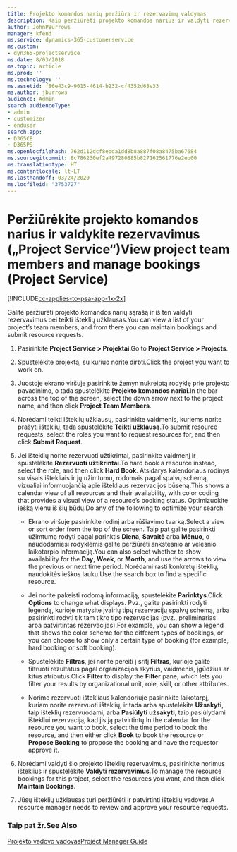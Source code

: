 ```yaml
---
title: Projekto komandos narių peržiūra ir rezervavimų valdymas
description: Kaip peržiūrėti projekto komandos narius ir valdyti rezervavimus „Project Service“
author: JohnPBurrows
manager: kfend
ms.service: dynamics-365-customerservice
ms.custom:
- dyn365-projectservice
ms.date: 8/03/2018
ms.topic: article
ms.prod: ''
ms.technology: ''
ms.assetid: f86e43c9-9015-4614-b232-cf4352d68e33
ms.author: jburrows
audience: Admin
search.audienceType:
- admin
- customizer
- enduser
search.app:
- D365CE
- D365PS
ms.openlocfilehash: 762d112dcf8ebda1dd8b8a887f08a8475ba67684
ms.sourcegitcommit: 8c786230ef2a497280885b827162561776e2eb00
ms.translationtype: HT
ms.contentlocale: lt-LT
ms.lasthandoff: 03/24/2020
ms.locfileid: "3753727"
---
```

# <a name="view-project-team-members-and-manage-bookings-project-service"></a><span data-ttu-id="d8219-103">Peržiūrėkite projekto komandos narius ir valdykite rezervavimus („Project Service“)</span><span class="sxs-lookup"><span data-stu-id="d8219-103">View project team members and manage bookings (Project Service)</span></span>

[!INCLUDE[cc-applies-to-psa-app-1x-2x](../includes/cc-applies-to-psa-app-1x-2x.md)]

<span data-ttu-id="d8219-104">Galite peržiūrėti projekto komandos narių sąrašą ir iš ten valdyti rezervavimus bei teikti išteklių užklausas.</span><span class="sxs-lookup"><span data-stu-id="d8219-104">You can view a list of your project’s team members, and from there you can maintain bookings and submit resource requests.</span></span>  
  
1.  <span data-ttu-id="d8219-105">Pasirinkite **Project Service > Projektai**.</span><span class="sxs-lookup"><span data-stu-id="d8219-105">Go to **Project Service > Projects**.</span></span>  
  
2.  <span data-ttu-id="d8219-106">Spustelėkite projektą, su kuriuo norite dirbti.</span><span class="sxs-lookup"><span data-stu-id="d8219-106">Click the project you want to work on.</span></span>  
  
3.  <span data-ttu-id="d8219-107">Juostoje ekrano viršuje pasirinkite žemyn nukreiptą rodyklę prie projekto pavadinimo, o tada spustelėkite **Projekto komandos nariai**.</span><span class="sxs-lookup"><span data-stu-id="d8219-107">In the bar across the top of the screen, select the down arrow next to the project name, and then click **Project Team Members**.</span></span>  
  
4.  <span data-ttu-id="d8219-108">Norėdami teikti išteklių užklausų, pasirinkite vaidmenis, kuriems norite prašyti išteklių, tada spustelėkite **Teikti užklausą**.</span><span class="sxs-lookup"><span data-stu-id="d8219-108">To submit resource requests, select the roles you want to request resources for, and then click **Submit Request**.</span></span>  
  
5.  <span data-ttu-id="d8219-109">Jei išteklių norite rezervuoti užtikrintai, pasirinkite vaidmenį ir spustelėkite **Rezervuoti užtikrintai**.</span><span class="sxs-lookup"><span data-stu-id="d8219-109">To hard book a resource instead, select the role, and then click **Hard Book**.</span></span> <span data-ttu-id="d8219-110">Atsidarys kalendoriaus rodinys su visais ištekliais ir jų užimtumu, rodomais pagal spalvų schemą, vizualiai informuojančią apie ištekliaus rezervacijos būseną.</span><span class="sxs-lookup"><span data-stu-id="d8219-110">This shows a calendar view of all resources and their availability, with color coding that provides a visual view of a resource’s booking status.</span></span> <span data-ttu-id="d8219-111">Optimizuokite iešką vienu iš šių būdų.</span><span class="sxs-lookup"><span data-stu-id="d8219-111">Do any of the following to optimize your search:</span></span>  
  
    -   <span data-ttu-id="d8219-112">Ekrano viršuje pasirinkite rodinį arba rūšiavimo tvarką.</span><span class="sxs-lookup"><span data-stu-id="d8219-112">Select a view or sort order from the top of the screen.</span></span> <span data-ttu-id="d8219-113">Taip pat galite pasirinkti užimtumą rodyti pagal parinktis **Diena**, **Savaitė** arba **Mėnuo**, o naudodamiesi rodyklėmis galite peržiūrėti ankstesnio ar vėlesnio laikotarpio informaciją.</span><span class="sxs-lookup"><span data-stu-id="d8219-113">You can also select whether to show availability for the **Day**, **Week**, or **Month**, and use the arrows to view the previous or next time period.</span></span> <span data-ttu-id="d8219-114">Norėdami rasti konkretų išteklių, naudokitės ieškos lauku.</span><span class="sxs-lookup"><span data-stu-id="d8219-114">Use the search box to find a specific resource.</span></span>  
  
    -   <span data-ttu-id="d8219-115">Jei norite pakeisti rodomą informaciją, spustelėkite **Parinktys**.</span><span class="sxs-lookup"><span data-stu-id="d8219-115">Click **Options** to change what displays.</span></span> <span data-ttu-id="d8219-116">Pvz., galite pasirinkti rodyti legendą, kurioje matysite įvairių tipų rezervacijų spalvų schemą, arba pasirinkti rodyti tik tam tikro tipo rezervacijas (pvz., preliminarias arba patvirtintas rezervacijas).</span><span class="sxs-lookup"><span data-stu-id="d8219-116">For example, you can show a legend that shows the color scheme for the different types of bookings, or you can choose to show only a certain type of booking (for example, hard booking or soft booking).</span></span>  
  
    -   <span data-ttu-id="d8219-117">Spustelėkite **Filtras**, jei norite pereiti į sritį **Filtras**, kurioje galite filtruoti rezultatus pagal organizacijos skyrius, vaidmenis, įgūdžius ar kitus atributus.</span><span class="sxs-lookup"><span data-stu-id="d8219-117">Click **Filter** to display the **Filter** pane, which lets you filter your results by organizational unit, role, skill, or other attributes.</span></span>  
  
    -   <span data-ttu-id="d8219-118">Norimo rezervuoti ištekliaus kalendoriuje pasirinkite laikotarpį, kuriam norite rezervuoti išteklių, ir tada arba spustelėkite **Užsakyti**, taip išteklių rezervuodami, arba **Pasiūlyti užsakyti**, taip pasiūlydami ištekliui rezervaciją, kad jis ją patvirtintų.</span><span class="sxs-lookup"><span data-stu-id="d8219-118">In the calendar for the resource you want to book, select the time period to book the resource, and then either click **Book** to book the resource or **Propose Booking** to propose the booking and have the requestor approve it.</span></span>  
  
6.  <span data-ttu-id="d8219-119">Norėdami valdyti šio projekto išteklių rezervavimus, pasirinkite norimus išteklius ir spustelėkite **Valdyti rezervavimus**.</span><span class="sxs-lookup"><span data-stu-id="d8219-119">To manage the resource bookings for this project, select the resources you want, and then click **Maintain Bookings**.</span></span>  
  
7.  <span data-ttu-id="d8219-120">Jūsų išteklių užklausas turi peržiūrėti ir patvirtinti išteklių vadovas.</span><span class="sxs-lookup"><span data-stu-id="d8219-120">A resource manager needs to review and approve your resource requests.</span></span>  
  
### <a name="see-also"></a><span data-ttu-id="d8219-121">Taip pat žr.</span><span class="sxs-lookup"><span data-stu-id="d8219-121">See Also</span></span>  
 [<span data-ttu-id="d8219-122">Projekto vadovo vadovas</span><span class="sxs-lookup"><span data-stu-id="d8219-122">Project Manager Guide</span></span>](../project-service/project-manager-guide.md)
